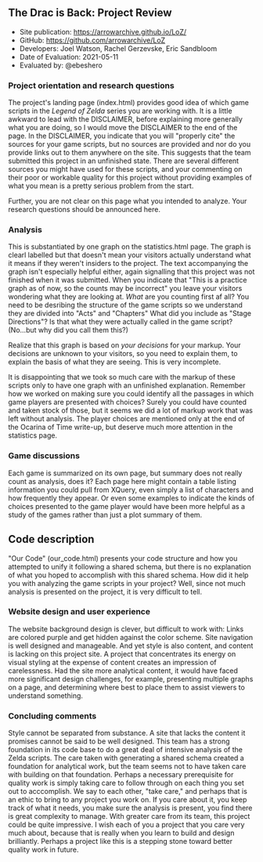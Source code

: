 ## The Drac is Back: Project Review

* Site publication: <https://arrowarchive.github.io/LoZ/>
* GitHub: <https://github.com/arrowarchive/LoZ>
* Developers: Joel Watson, Rachel Gerzevske, Eric Sandbloom
* Date of Evaluation: 2021-05-11
* Evaluated by: @ebeshero

### Project orientation and research questions
The project's landing page (index.html) provides  good idea of which game scripts in the *Legend of Zelda* series you are working with.
It is a little awkward to lead with the DISCLAIMER, before explaining more generally what you are doing, so I would move the DISCLAIMER to the end of the page. In the DISCLAIMER, you indicate that you will "properly cite" the sources for your game scripts, but no sources are provided and nor do you provide links out to them anywhere on the site. This suggests that the team submitted this project in an unfinished state. There are several different sources you might have used for these scripts, and your commenting on their poor or workable quality for this project without providing examples of what you mean is a pretty serious problem from the start.

Further, you are not clear on this page what you intended to analyze. Your research questions should be announced here. 

### Analysis

This is substantiated by one graph on the statistics.html page. The graph is clearl labelled but that doesn't mean your visitors actually understand what it means if they weren't insiders to the project. The text accompanying the graph isn't especially helpful either, again signalling that this project was not finished when it was submitted. When you indicate that "This is a practice graph as of now, so the counts may be incorrect" you leave your visitors wondering what they are looking at. *What* are you counting first af all?  You need to be desribing the structure of the game scripts so we understand they are divided into "Acts" and "Chapters" What did you include as "Stage Directions"? Is that what they were actually called in the game script? (No...but why did you call them this?) 

Realize that this graph is based on *your decisions* for your markup. Your decisions are unknown to your visitors, so you need to explain them, to explain the basis of what they are seeing. This is very incomplete.

It is disappointing that we took so much care with the markup of these scripts only to have one graph with an unfinished explanation. Remember how we worked on making sure you could identify all the passages in which game players are presented with choices? Surely you could have counted and taken stock of those, but it seems we did a lot of markup work that was left without analysis. The player choices are mentioned only at the end of the Ocarina of Time write-up, but deserve much more attention in the statistics page.  

### Game discussions
Each game is summarized on its own page, but summary does not really count as analysis, does it? Each page here might contain a table listing information you could pull from XQuery, even simply a list of characters and how frequently they appear. Or even some examples to indicate the kinds of choices presented to the game player would have been more helpful as a study of the games rather than just a plot summary of them. 

## Code description

"Our Code" (our_code.html) presents your code structure and how you attempted to unify it following a shared schema, but there is no explanation of what you hoped to accomplish with this shared schema. How did it help you with analyzing the game scripts in your project? Well, since not much analysis is presented on the project, it is very difficult to tell. 

### Website design and user experience
The website background design is clever, but difficult to work with: Links are colored purple and get hidden against the color scheme. Site navigation is well designed and manageable. And yet style is also content, and content is lacking on this project site. A project that concentrates its energy on visual styling at the expense of content creates an impression of carelessness. Had the site more analytical content, it would have faced more significant design challenges, for example, presenting multiple graphs on a page, and determining where best to place them to assist viewers to understand something.

### Concluding comments
Style cannot be separated from substance. A site that lacks the content it promises cannot be said to be well designed. This team has a strong foundation in its code base to do a great deal of intensive analysis of the Zelda scripts. The care taken with generating a shared schema created a foundation for analytical work, but the team seems not to have taken care with building on that foundation. Perhaps a necessary prerequisite for quality work is simply taking care to follow through on each thing you set out to acccomplish. We say to each other, "take care," and perhaps that is an ethic to bring to any project you work on. If you care about it, you keep track of what it needs, you make sure the analysis is present, you find there is great complexity to manage. With greater care from its team, this project could be quite impressive. I wish each of you a project that you care very much about, because that is really when you learn to build and design brilliantly. Perhaps a project like this is a stepping stone toward better quality work in future. 
